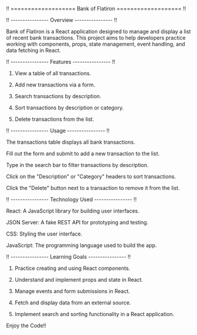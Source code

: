 !! =================== Bank of Flatiron =================== !!

!! ---------------- Overview ---------------- !!

Bank of Flatiron is a React application designed to manage and display a list of recent bank transactions. This project aims to help developers practice working with components, props, state management, event handling, and data fetching in React.

!! ---------------- Features ---------------- !!

1. View a table of all transactions.

2. Add new transactions via a form.

3. Search transactions by description.

4. Sort transactions by description or category.

5. Delete transactions from the list.

!! ---------------- Usage ---------------- !!

<View Transactions> The transactions table displays all bank transactions.

<Add Transaction> Fill out the form and submit to add a new transaction to the list.

<Search Transactions> Type in the search bar to filter transactions by description.

<Sort Transactions> Click on the "Description" or "Category" headers to sort transactions.

<Delete Transaction> Click the "Delete" button next to a transaction to remove it from the list.

!! ---------------- Technology Used ---------------- !!

React: A JavaScript library for building user interfaces.

JSON Server: A fake REST API for prototyping and testing.

CSS: Styling the user interface.

JavaScript: The programming language used to build the app.

!! ---------------- Learning Goals ---------------- !!

1. Practice creating and using React components.

2. Understand and implement props and state in React.

3. Manage events and form submissions in React.

4. Fetch and display data from an external source.

5. Implement search and sorting functionality in a React application.

Enjoy the Code!!